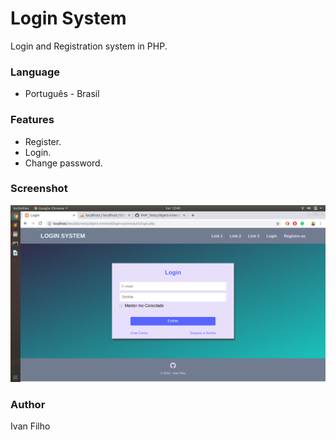 # Login System

Login and Registration system in PHP.

### Language
* Português - Brasil

### Features
* Register.
* Login.
* Change password.

### Screenshot
![Login Screen](screenshots/sc-login-screen.png)

### Author
Ivan Filho
